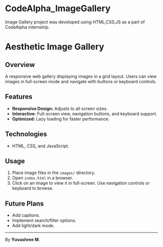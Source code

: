 # CodeAlpha_ImageGallery
Image Gallery project was developed using HTML,CSS,JS as a part of CodeAlpha internship.
# Aesthetic Image Gallery

## Overview
A responsive web gallery displaying images in a grid layout. Users can view images in full-screen mode and navigate with buttons or keyboard controls.

## Features
- **Responsive Design:** Adjusts to all screen sizes.
- **Interactive:** Full-screen view, navigation buttons, and keyboard support.
- **Optimized:** Lazy loading for faster performance.

## Technologies
- HTML, CSS, and JavaScript.

## Usage
1. Place image files in the `images/` directory.
2. Open `index.html` in a browser.
3. Click on an image to view it in full-screen. Use navigation controls or keyboard to browse.

## Future Plans
- Add captions.
- Implement search/filter options.
- Add light/dark mode.

---
By **Yuvashree M**.

